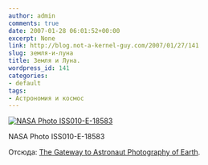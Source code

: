```yaml
---
author: admin
comments: true
date: 2007-01-28 06:01:52+00:00
excerpt: None
link: http://blog.not-a-kernel-guy.com/2007/01/27/141
slug: земля-и-луна
title: Земля и Луна.
wordpress_id: 141
categories:
- default
tags:
- Астрономия и космос
---
```


[![NASA Photo ISS010-E-18583](http://eol.jsc.nasa.gov/sseop/images/EFS/lowres/ISS010/ISS010-E-18583.JPG)](http://eol.jsc.nasa.gov/scripts/sseop/photo.pl?mission=ISS010&roll=E&frame=18583)

NASA Photo ISS010-E-18583



Отсюда: [The Gateway to Astronaut Photography of Earth](http://eol.jsc.nasa.gov/).

